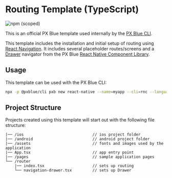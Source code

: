 # Routing Template (TypeScript)

![npm (scoped)](https://img.shields.io/npm/v/@pxblue/react-native-template-routing-typescript?color=%23007bc1&label=%40pxblue%2Freact-native-template-routing-typescript)

This is an official PX Blue template used internally by the [PX Blue CLI](https://www.npmjs.com/package/@pxblue/cli).

This template includes the installation and initial setup of routing using [React Navigation](https://reactnavigation.org/). It includes several placeholder routes/screens and a [Drawer](https://pxblue-components.github.io/react-native/?path=/info/components-documentation--drawer) navigator from the PX Blue [React Native Component Library](https://www.npmjs.com/package/@pxblue/react-native-components).

## Usage
This template can be used with the PX Blue CLI:
```sh
npx -p @pxblue/cli pxb new react-native --name=myapp --cli=rnc --language=ts --template=routing
```

## Project Structure
Projects created using this template will start out with the following file structure:

```
|── /ios                              // ios project folder
|── /android                          // android project folder
|── /assets                           // fonts and images used by the application
|── App.tsx                           // app entry point
|── /pages                            // sample application pages
└── /router                             
    |── index.tsx                     // sets up routing
    └── navigation-drawer.tsx         // sets up Drawer
```